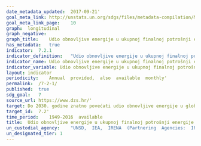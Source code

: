 ```yaml
---
date_metadata_updated:	2017-09-21'
goal_meta_link:	http://unstats.un.org/sdgs/files/metadata-compilation/Metadata-Goal-7.pdf'
goal_meta_link_page:	10
graph:	longitudinal
graph_negative:	
graph_title:	Udio obnovljive energije u ukupnoj finalnoj potrošnji energije (%)
has_metadata:	true
indicator:	7.2.1
indicator_definition:	"Udio obnovljive energije u ukupnoj finalnoj potrošnji  postotak  je finalne potrošnje energije koji proizlazi iz obnovljivih izvora. Izvor: Eurostat"
indicator_name:	Udio obnovljive energije u ukupnoj finalnoj potrošnji energije
indicator_variable:	Udio obnovljive energije u ukupnoj finalnoj potrošnji energije (%)
layout:	indicator
periodicity:	Annual  provided,  also  available  monthly'
permalink:	/7-2-1/
published:	true
sdg_goal:	7
source_url:	https://www.dzs.hr/'
target:	Do 2030. godine znatno povećati udio obnovljive energije u globalnom energetskom miksu
target_id:	7.2'
time_period:	1949-2016  available
title:	Udio obnovljive energije u ukupnoj finalnoj potrošnji energije
un_custodial_agency:	"UNSD,  IEA,  IRENA  (Partnering  Agencies:  IRENA,  Wold  Bank,  UN  Energy)"
un_designated_tier:	1
---
```

